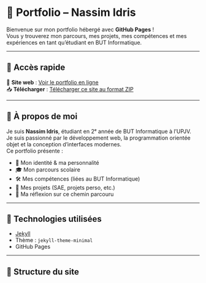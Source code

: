 # 🧾 Portfolio – Nassim Idris

Bienvenue sur mon portfolio hébergé avec **GitHub Pages** !  
Vous y trouverez mon parcours, mes projets, mes compétences et mes expériences en tant qu’étudiant en BUT Informatique.

---

## 🔗 Accès rapide

📍 **Site web** : [Voir le portfolio en ligne](https://ton-pseudo.github.io/ton-repo/)  
📥 **Télécharger** : [Télécharger ce site au format ZIP](https://github.com/ton-pseudo/ton-repo/archive/refs/heads/main.zip)

---

## 🧠 À propos de moi

Je suis **Nassim Idris**, étudiant en 2ᵉ année de BUT Informatique à l’UPJV.  
Je suis passionné par le développement web, la programmation orientée objet et la conception d’interfaces modernes.  
Ce portfolio présente :

- 👤 Mon identité & ma personnalité
- 🎓 Mon parcours scolaire
- 🛠️ Mes compétences (liées au BUT Informatique)
- 📂 Mes projets (SAE, projets perso, etc.)
- 🔎 Ma réflexion sur ce chemin parcouru

---

## 🚀 Technologies utilisées

- [Jekyll](https://jekyllrb.com/)
- Thème : `jekyll-theme-minimal`
- GitHub Pages

---

## 🧰 Structure du site


